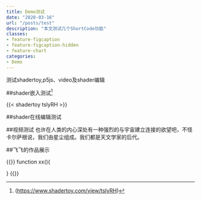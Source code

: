 ```yaml
---
title: Demo测试
date: "2020-03-16"
url: "/posts/test"
description: "本文测试几个ShortCode功能"
classes:
- feature-figcaption
- feature-figcaption-hidden
- feature-chart
categories:
- Demo
---
```

测试shadertoy,p5js、video及shader编辑
<!--more-->


##shader嵌入测试[^1]
[^1]:(https://www.shadertoy.com/view/tslyRH)

{{< shadertoy tslyRH >}}


##shader在线编辑测试



##视频测试
也许在人类的内心深处有一种强烈的与宇宙建立连接的欲望吧，不怪卡尔萨根说，我们由星尘组成。我们都是天文学家的后代。




##飞飞的作品展示

{{<chart >}}
function xx(){
	
}
{{</chart>}}
